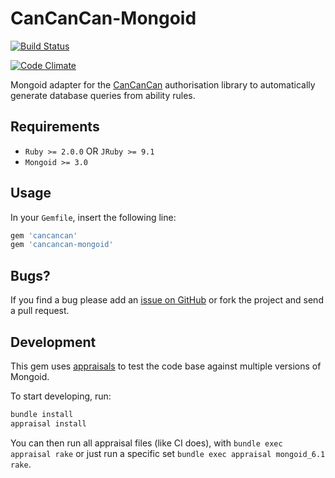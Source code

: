# CanCanCan-Mongoid

[![Build Status](https://travis-ci.org/CanCanCommunity/cancancan-mongoid.svg?branch=master)](https://travis-ci.org/CanCanCommunity/cancancan-mongoid)

[![Code Climate](https://codeclimate.com/github/CanCanCommunity/cancancan-mongoid/badges/gpa.svg)](https://codeclimate.com/github/CanCanCommunity/cancancan-mongoid)

Mongoid adapter for the [CanCanCan](https://github.com/CanCanCommunity/cancancan) authorisation library to automatically generate database queries from ability rules.

## Requirements

* `Ruby >= 2.0.0` OR `JRuby >= 9.1`
* `Mongoid >= 3.0`

## Usage

In your `Gemfile`, insert the following line:

```ruby
gem 'cancancan'
gem 'cancancan-mongoid'
```
## Bugs?

If you find a bug please add an [issue on GitHub](https://github.com/CanCanCommunity/cancancan-mongoid/issues) or fork the project and send a pull request.


## Development

This gem uses [appraisals](https://github.com/thoughtbot/appraisal) to test the code base against multiple versions of Mongoid.

To start developing, run:

```bash
bundle install
appraisal install
```

You can then run all appraisal files (like CI does), with `bundle exec appraisal rake` 
or just run a specific set `bundle exec appraisal mongoid_6.1 rake`.
